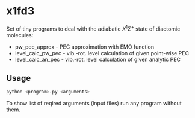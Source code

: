 # x1fd3

Set of tiny programs to deal with the adiabatic $X^1\Sigma^+$ state of diactomic molecules:
* pw_pec_approx - PEC approximation with EMO function
* level_calc_pw_pec - vib.-rot. level calculation of given point-wise PEC
* level_calc_an_pec - vib.-rot. level calculation of given analytic PEC

## Usage
```bash
python <program>.py <arguments>
```
To show list of reqired arguments (input files) run any program without them.


